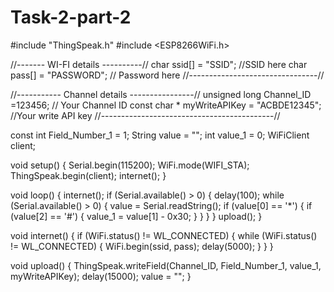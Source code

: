 # Task-2-part-2
#include "ThingSpeak.h"
#include <ESP8266WiFi.h>

//------- WI-FI details ----------//
char ssid[] = "SSID"; //SSID here
char pass[] = "PASSWORD"; // Password here
//--------------------------------//

//----------- Channel details ----------------//
unsigned long Channel_ID =123456; // Your Channel ID
const char * myWriteAPIKey = "ACBDE12345"; //Your write API key
//-------------------------------------------//

const int Field_Number_1 = 1;
String value = "";
int value_1 = 0;
WiFiClient  client;

void setup()
{
  Serial.begin(115200);
  WiFi.mode(WIFI_STA);
  ThingSpeak.begin(client);
  internet();
}

void loop()
{
  internet();
  if (Serial.available() > 0)
  {
    delay(100);
    while (Serial.available() > 0)
    {
      value = Serial.readString();
      if (value[0] == '*')
      {
        if (value[2] == '#')
        {
          value_1 = value[1] - 0x30;
        }
      }
    }
  }
  upload();
}

void internet()
{
  if (WiFi.status() != WL_CONNECTED)
  {
    while (WiFi.status() != WL_CONNECTED)
    {
      WiFi.begin(ssid, pass);
      delay(5000);
    }
  }
}

void upload()
{
  ThingSpeak.writeField(Channel_ID, Field_Number_1, value_1, myWriteAPIKey);
  delay(15000);
  value = "";
}


